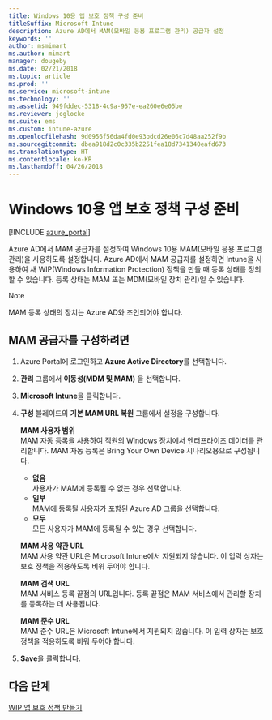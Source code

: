 ```yaml
---
title: Windows 10용 앱 보호 정책 구성 준비
titleSuffix: Microsoft Intune
description: Azure AD에서 MAM(모바일 응용 프로그램 관리) 공급자 설정
keywords: ''
author: msmimart
ms.author: mimart
manager: dougeby
ms.date: 02/21/2018
ms.topic: article
ms.prod: ''
ms.service: microsoft-intune
ms.technology: ''
ms.assetid: 949fddec-5318-4c9a-957e-ea260e6e05be
ms.reviewer: joglocke
ms.suite: ems
ms.custom: intune-azure
ms.openlocfilehash: 9d0956f56da4fd0e93bdcd26e06c7d48aa252f9b
ms.sourcegitcommit: dbea918d2c0c335b2251fea18d7341340eafd673
ms.translationtype: HT
ms.contentlocale: ko-KR
ms.lasthandoff: 04/26/2018
---
```

# <a name="get-ready-to-configure-app-protection-policies-for-windows-10"></a>Windows 10용 앱 보호 정책 구성 준비 

[!INCLUDE [azure_portal](./includes/azure_portal.md)]

Azure AD에서 MAM 공급자를 설정하여 Windows 10용 MAM(모바일 응용 프로그램 관리)을 사용하도록 설정합니다. Azure AD에서 MAM 공급자를 설정하면 Intune을 사용하여 새 WIP(Windows Information Protection) 정책을 만들 때 등록 상태를 정의할 수 있습니다. 등록 상태는 MAM 또는 MDM(모바일 장치 관리)일 수 있습니다.

> [!NOTE]
> MAM 등록 상태의 장치는 Azure AD와 조인되어야 합니다.

## <a name="to-configure-the-mam-provider"></a>MAM 공급자를 구성하려면

1. Azure Portal에 로그인하고 **Azure Active Directory**를 선택합니다.

2. **관리** 그룹에서 **이동성(MDM 및 MAM)** 을 선택합니다.

3. **Microsoft Intune**을 클릭합니다.

4. **구성** 블레이드의 **기본 MAM URL 복원** 그룹에서 설정을 구성합니다.

   **MAM 사용자 범위**  
   MAM 자동 등록을 사용하여 직원의 Windows 장치에서 엔터프라이즈 데이터를 관리합니다. MAM 자동 등록은 Bring Your Own Device 시나리오용으로 구성됩니다.<ul><li>**없음**<br>사용자가 MAM에 등록될 수 없는 경우 선택합니다.</li><li>**일부**<br>MAM에 등록될 사용자가 포함된 Azure AD 그룹을 선택합니다.</li><li>**모두**<br>모든 사용자가 MAM에 등록될 수 있는 경우 선택합니다.</li></ul>

   **MAM 사용 약관 URL**  
   MAM 사용 약관 URL은 Microsoft Intune에서 지원되지 않습니다. 이 입력 상자는 보호 정책을 적용하도록 비워 두어야 합니다.

   **MAM 검색 URL**  
   MAM 서비스 등록 끝점의 URL입니다. 등록 끝점은 MAM 서비스에서 관리할 장치를 등록하는 데 사용됩니다.

   **MAM 준수 URL**  
   MAM 준수 URL은 Microsoft Intune에서 지원되지 않습니다. 이 입력 상자는 보호 정책을 적용하도록 비워 두어야 합니다. 

5.  **Save**을 클릭합니다.

## <a name="next-steps"></a>다음 단계

[WIP 앱 보호 정책 만들기](windows-information-protection-policy-create.md)
